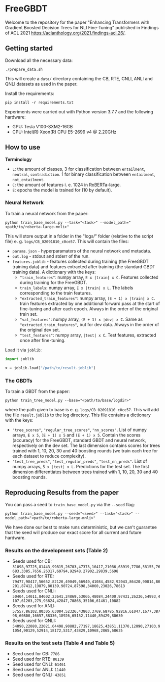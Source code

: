 # FreeGBDT

Welcome to the repository for the paper "Enhancing Transformers with Gradient Boosted Decision Trees for NLI Fine-Tuning" published in Findings of ACL 2021 https://aclanthology.org/2021.findings-acl.26/.

## Getting started

Download all the necessary data:

```
./prepare_data.sh
```

This will create a `data/` directory containing the CB, RTE, CNLI, ANLI and QNLI datasets as used in the paper.

Install the requirements:

```
pip install -r requirements.txt
```

Experiments were carried out with Python version 3.7.7 and the following hardware:

- GPU: Tesla V100-SXM2-16GB
- CPU: Intel(R) Xeon(R) CPU E5-2699 v4 @ 2.20GHz

## How to use

__Terminology__

- `L`: the amount of classes, 3 for classification between `entailment`, `neutral`, `contradiction`. 1 for binary classification between `entailment`, `not_entailment`.
- `C`: the amount of features i. e. 1024 in RoBERTa-large.
- `E`: epochs the model is trained for (10 by default).

### Neural Network

To train a neural network from the paper:

```
python train_base_model.py --task="<task>" --model_path="<path/to/roberta-large-mnli>"
```

This will store output in a folder in the "logs/" folder (relative to the script file) e. g. `logs/CB_02091810_c0ce57`. This will contain the files:

- `params.json` - hyperparamaters of the neural network and metadata.
- `out.log` - stdout and stderr of the run.
- `features.joblib` - features collected during training (the FreeGBDT training data) and features extracted after training (the standard GBDT training data). A dictionary with the keys:
    - `"train_features"`: numpy array, `E x |train| x C`. Features collected during training for the FreeGBDT.
    - `train_labels`: numpy array, `E x |train| x L`. The labels corresponding to the train features.
    - `"extracted_train_features"`: numpy array, `(E + 1) x |train| x C`. train features extracted by one additional forward pass at the start of fine-tuning and after each epoch. Always in the order of the original train set.
    - `"val_features"`: numpy array, `(E + 1) x |dev| x C`. Same as `"extracted_train_features"`, but for dev data. Always in the order of the original dev set.
    - `"test_features"`: numpy array, `|test| x C`. Test features, extracted once after fine-tuning.

Load it via `joblib`:

```python
import joblib

x = joblib.load("/path/to/result.joblib")
```

### The GBDTs

To train a GBDT from the paper:

```
python train_tree_model.py --base="<path/to/base/logdir>"
```

where the path given to base is e. g. `logs/CB_02091810_c0ce57`.
This will add the file `result.joblib` to the log directory. This file contains a dictionary with the keys:
- `"tree_scores"`, `"regular_tree_scores"`, `"nn_scores"`. List of numpy arrays, `E x 5`, `(E + 1) x 5` and `(E + 1) x 5`. Contain the scores (accuracy) for the FreeGBDT, standard GBDT and neural network, respectively on the dev set. The last dimension contains scores for trees trained with 1, 10, 20, 30 and 40 boosting rounds (we train each tree for each dataset to reduce complexity).
- `"test_tree_preds"`, `"test_regular_preds"`, `"test_nn_preds"`. List of numpy arrays, `5 x |test| x L`. Predictions for the test set. The first dimension differentiates between trees trained with 1, 10, 20, 30 and 40 boosting rounds.

## Reproducing Results from the paper

You can pass a seed to `train_base_model.py` via the `--seed` flag:

```
python train_base_model.py --seed="<seed>" --task="<task>" --model_path="<path/to/roberta-large-mnli>"
```

We have done our best to make runs deterministic, but we can't guarantee that the seed will produce our exact score for all current and future hardware.

### Results on the development sets (Table 2)

- Seeds used for CB: `31098,97725,81443,99815,26703,47373,10417,21086,63919,7786,58155,76683,3385,7656,26317,69794,92948,27902,29839,5698`
- Seeds used for RTE: `79477,98417,56652,82120,49049,66940,41084,4582,92043,86420,90814,80201,87412,19879,80139,90724,87598,34060,23026,78613`
- Seeds used for CNLI: `50404,14011,84602,23641,24869,53066,48084,24400,97431,26236,54993,4107,61203,275,93824,42847,70868,35106,61461,10882`
- Seeds used for ANLI: `57557,86102,80305,63004,52326,43803,3769,68785,92816,61047,1677,38798,60800,16657,88336,18926,65152,11440,89429,80630`
- Seeds used for QNLI: `54090,22080,22021,64498,90882,77197,18625,43851,11370,12090,27103,91054,90129,52914,18172,5317,43829,10968,2865,68635`

### Results on the test sets (Table 4 and Table 5)

- Seed used for CB: `7786`
- Seed used for RTE: `80139`
- Seed used for CNLI: `61461`
- Seed used for ANLI: `11440`
- Seed used for QNLI: `43851`

